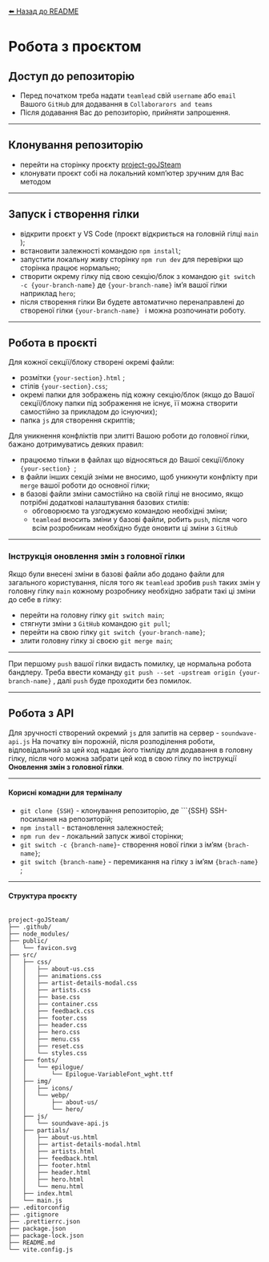 [⬅️ Назад до README](../README.md)

# Робота з проєктом

## Доступ до репозиторію

- Перед початком треба надати `teamlead` свій `username` або `email` Вашого
  `GitHub` для додавання в `Collaborarors and teams`
- Після додавання Вас до репозиторію, прийняти запрошення.

---

## Клонування репозиторію

- перейти на сторінку проєкту
  [project-goJSteam](https://github.com/evgenviktorov/project-goJSteam)
- клонувати проєкт собі на локальний компʼютер зручним для Вас методом

---

## Запуск і створення гілки

- відкрити проєкт у VS Code (проєкт відкриєтьcя на головній гілці `main `);
- встановити залежності командою `npm install`;
- запустити локальну живу сторінку `npm run dev` для перевірки що сторінка
  працює нормально;
- створити окрему гілку під свою секцію/блок з командою
  `git switch -с {your-branch-name}` де `{your-branch-name}` імʼя вашої гілки
  наприклад `hero`;
- після створення гілки Ви будете автоматично перенаправлені до створеної гілки
  `{your-branch-name} ` і можна розпочинати роботу.

---

## Робота в проєкті

Для кожної секції/блоку створені окремі файли:

- розмітки `{your-section}.html` ;
- стілів `{your-section}.css`;
- окремі папки для зображень під кожну секцію/блок (якщо до Вашої секції/блоку
  папки під зображення не існує, її можна створити самостійно за прикладом до
  існуючих);
- папка `js` для створення скриптів;

Для уникнення конфліктів при злитті Вашою роботи до головної гілки, бажано
дотримуватись деяких правил:

- працюємо тільки в файлах що відносяться до Вашої секції/блоку
  `{your-section} `;
- в файли інших секцій зніми не вносимо, щоб уникнути конфлікту при `merge`
  вашої роботи до основної гілки;
- в базові файли зміни самостійно на своїй гілці не вносимо, якщо потрібні
  додаткові налаштування базових стилів:
  - обговорюємо та узгоджуємо командою необхідні зміни;
  - `teamlead` вносить зміни у базові файли, робить `push`, після чого всім
    розробникам необхідно буде оновити ці зміни з `GitHub`

---

### Інструкція оновлення змін з головної гілки

Якщо були внесені зміни в базові файли або додано файли для загального
користування, після того як `teamlead` зробив `push` таких змін у головну гілку
`main` кожному розробнику необхідно забрати такі ці зміни до себе в гілку:

- перейти на головну гілку `git switch main`;
- стягнути зміни з `GitHub` командою `git pull`;
- перейти на свою гілку `git switch {your-branch-name}`;
- злити головну гілку зі своєю `git merge main`;

---

При першому `push` вашої гілки видасть помилку, це нормальна робота бандлеру.
Треба ввести команду `git push --set -upstream origin {your-branch-name}` , далі
`push` буде проходити без помилок.

---

## Робота з API

Для зручності створений окремий `js` для запитів на сервер - `soundwave-api.js`
На початку він порожній, після розподілення роботи, відповідальний за цей код
надає його тімліду для додавання в головну гілку, після чого можна забрати цей
код в свою гілку по інструкції **Оновлення змін з головної гілки**.

---

#### Корисні комадни для терміналу

- `git clone {SSH}` - клонування репозиторію, де ```{SSH} SSH-посилання на
  репозиторій;
- `npm install` - встановлення залежностей;
- `npm run dev` - локальний запуск живої сторінки;
- `git switch -c {branch-name}`- створення нової гілки з імʼям `{brach-name}`;
- `git switch {branch-name}` - перемикання на гілку з імʼям `{brach-name}` ;

---

#### Структура проєкту

```

project-goJSteam/
├── .github/
├── node_modules/
├── public/
│   └── favicon.svg
├── src/
│   ├── css/
│   │   ├── about-us.css
│   │   ├── animations.css
│   │   ├── artist-details-modal.css
│   │   ├── artists.css
│   │   ├── base.css
│   │   ├── container.css
│   │   ├── feedback.css
│   │   ├── footer.css
│   │   ├── header.css
│   │   ├── hero.css
│   │   ├── menu.css
│   │   ├── reset.css
│   │   └── styles.css
│   ├── fonts/
│   │   └── epilogue/
│   │       └── Epilogue-VariableFont_wght.ttf
│   ├── img/
│   │   ├── icons/
│   │   └── webp/
│   │       ├── about-us/
│   │       └── hero/
│   ├── js/
│   │   └── soundwave-api.js
│   ├── partials/
│   │   ├── about-us.html
│   │   ├── artist-details-modal.html
│   │   ├── artists.html
│   │   ├── feedback.html
│   │   ├── footer.html
│   │   ├── header.html
│   │   ├── hero.html
│   │   └── menu.html
│   ├── index.html
│   └── main.js
├── .editorconfig
├── .gitignore
├── .prettierrc.json
├── package.json
├── package-lock.json
├── README.md
└── vite.config.js

```
